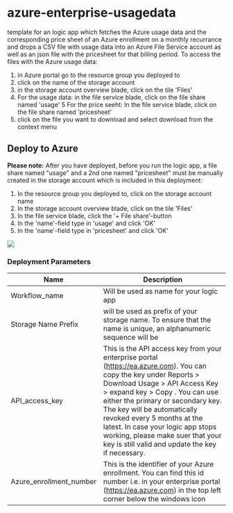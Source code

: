 # azure-enterprise-usagedata
template for an logic app which fetches the Azure usage data and the corresponding price sheet of an Azure enrollment on a monthly recurrance and drops a CSV file with usage data into an Azure File Service account as well as an json file with the pricesheet for that billing period. 
To access the files with the Azure usage data:
1. in Azure portal go to the resource group you deployed to
2. click on the name of the storage account
3. in the storage account overview blade, click on the tile 'Files'
4. For the usage data: in the file service blade, click on the file share named 'usage'
5 For the price seeht: In the file service blade, click on the file share named 'pricesheet'
6. click on the file you want to download and select download from the context menu

## Deploy to Azure

**Please note:** After you have deployed, before you run the logic app, a file share named "usage" and a 2nd one named "pricesheet" must be manually created in the storage account which is included in this deployment:
1. In the resource group you deployed to, click on the storage account name
2. In the storage account overview blade, click on the tile 'Files'
3. In the file service blade, click the '+ File share'-button
4. In the 'name'-field type in 'usage' and click 'OK'
5. In the 'name'-field type in 'pricesheet' and click 'OK'

<a href="https://portal.azure.com/#create/Microsoft.Template/uri/https%3A%2F%2Fraw.githubusercontent.com%2Fsimonschwingel%2Fazure-enterprise-usagedata%2Fmaster%2Ftemplate.json" target="_blank">
    <img src="http://azuredeploy.net/deploybutton.png"/>
</a>

### Deployment Parameters

| Name          | Description                             |
| ------------- | ------------- | 
| Workflow_name | Will be used as name for your logic app |
| Storage Name Prefix | will be used as prefix of your storage name. To ensure that the name is unique, an alphanumeric sequence will be | | appended to the prefix for your final storage account name. |
| API_access_key | This is the API access key from your enterprise portal (https://ea.azure.com). You can copy the key under Reports > Download Usage > API Access Key > expand key > Copy . You can use either the primary or secondary key. The key will be automatically revoked every 5 months at the latest. In case your logic app stops working, please make suer that your key is still valid and update the key if necessary. |
| Azure_enrollment_number | This is the identifier of your Azure enrollment. You can find this id number i.e. in your enterprise portal (https://ea.azure.com) in the top left corner below the windows icon |
